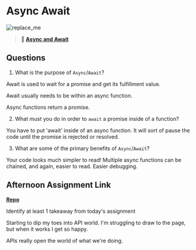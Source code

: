 # Async Await

![replace_me](https://codeworks.blob.core.windows.net/public/assets/img/illustrations/placeholder.svg)

> **📖 [Async and Await](https://codeworksacademy.com/fs-student-guide/resources/wk4/03-Async-Await)**

## Questions

1. What is the purpose of `Async`/`Await`?

Await is used to wait for a promise and get its fulfillment value.

Await usually needs to be within an async function.

Async functions return a promise.

2. What must you do in order to  `await` a promise inside of a function?

You have to put 'await' inside of an async function. It will sort of pause the code until the promise is rejected or resolved.

3. What are some of the primary benefits of `Async`/`Await`?

Your code looks much simpler to read! Multiple async functions can be chained, and again, easier to read. Easier debugging.

## Afternoon Assignment Link

**[Repo](https://github.com/rachel-gamble/Pokedex)**

Identify at least 1 takeaway from today's assignment

Starting to dip my toes into API world. I'm struggling to draw to the page, but when it works I get so happy. 

APIs really open the world of what we're doing.